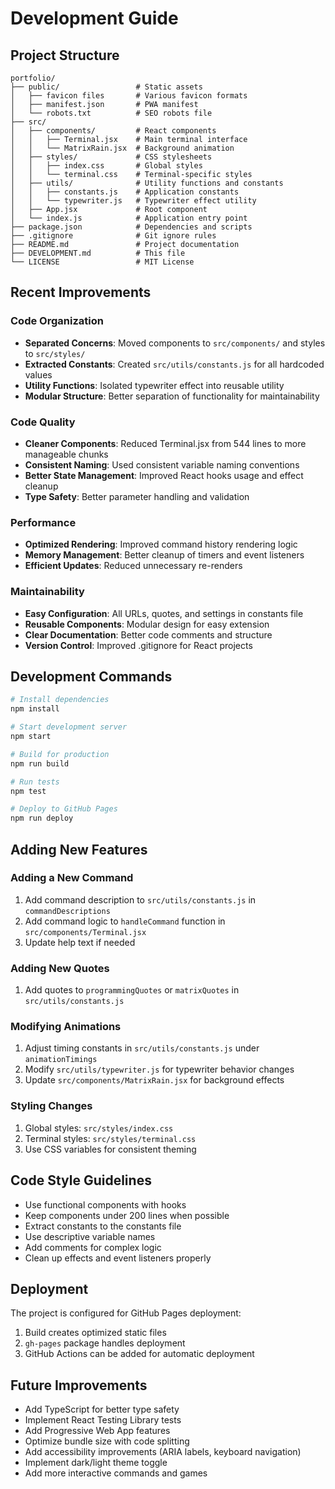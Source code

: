 # Development Guide

## Project Structure

```
portfolio/
├── public/                 # Static assets
│   ├── favicon files       # Various favicon formats
│   ├── manifest.json       # PWA manifest
│   └── robots.txt          # SEO robots file
├── src/
│   ├── components/         # React components
│   │   ├── Terminal.jsx    # Main terminal interface
│   │   └── MatrixRain.jsx  # Background animation
│   ├── styles/             # CSS stylesheets
│   │   ├── index.css       # Global styles
│   │   └── terminal.css    # Terminal-specific styles
│   ├── utils/              # Utility functions and constants
│   │   ├── constants.js    # Application constants
│   │   └── typewriter.js   # Typewriter effect utility
│   ├── App.jsx             # Root component
│   └── index.js            # Application entry point
├── package.json            # Dependencies and scripts
├── .gitignore              # Git ignore rules
├── README.md               # Project documentation
├── DEVELOPMENT.md          # This file
└── LICENSE                 # MIT License
```

## Recent Improvements

### Code Organization
- **Separated Concerns**: Moved components to `src/components/` and styles to `src/styles/`
- **Extracted Constants**: Created `src/utils/constants.js` for all hardcoded values
- **Utility Functions**: Isolated typewriter effect into reusable utility
- **Modular Structure**: Better separation of functionality for maintainability

### Code Quality
- **Cleaner Components**: Reduced Terminal.jsx from 544 lines to more manageable chunks
- **Consistent Naming**: Used consistent variable naming conventions
- **Better State Management**: Improved React hooks usage and effect cleanup
- **Type Safety**: Better parameter handling and validation

### Performance
- **Optimized Rendering**: Improved command history rendering logic
- **Memory Management**: Better cleanup of timers and event listeners
- **Efficient Updates**: Reduced unnecessary re-renders

### Maintainability
- **Easy Configuration**: All URLs, quotes, and settings in constants file
- **Reusable Components**: Modular design for easy extension
- **Clear Documentation**: Better code comments and structure
- **Version Control**: Improved .gitignore for React projects

## Development Commands

```bash
# Install dependencies
npm install

# Start development server
npm start

# Build for production
npm run build

# Run tests
npm test

# Deploy to GitHub Pages
npm run deploy
```

## Adding New Features

### Adding a New Command
1. Add command description to `src/utils/constants.js` in `commandDescriptions`
2. Add command logic to `handleCommand` function in `src/components/Terminal.jsx`
3. Update help text if needed

### Adding New Quotes
1. Add quotes to `programmingQuotes` or `matrixQuotes` in `src/utils/constants.js`

### Modifying Animations
1. Adjust timing constants in `src/utils/constants.js` under `animationTimings`
2. Modify `src/utils/typewriter.js` for typewriter behavior changes
3. Update `src/components/MatrixRain.jsx` for background effects

### Styling Changes
1. Global styles: `src/styles/index.css`
2. Terminal styles: `src/styles/terminal.css`
3. Use CSS variables for consistent theming

## Code Style Guidelines

- Use functional components with hooks
- Keep components under 200 lines when possible
- Extract constants to the constants file
- Use descriptive variable names
- Add comments for complex logic
- Clean up effects and event listeners properly

## Deployment

The project is configured for GitHub Pages deployment:
1. Build creates optimized static files
2. `gh-pages` package handles deployment
3. GitHub Actions can be added for automatic deployment

## Future Improvements

- Add TypeScript for better type safety
- Implement React Testing Library tests
- Add Progressive Web App features
- Optimize bundle size with code splitting
- Add accessibility improvements (ARIA labels, keyboard navigation)
- Implement dark/light theme toggle
- Add more interactive commands and games 